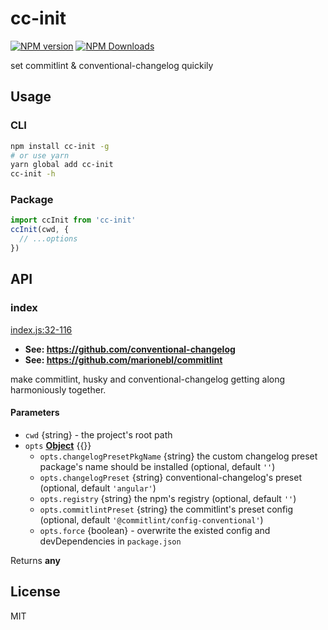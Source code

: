 # cc-init

<!--
[![build status](https://img.shields.io/travis/imcuttle/cc-init/master.svg?style=flat-square)](https://travis-ci.org/imcuttle/cc-init)
[![Test coverage](https://img.shields.io/codecov/c/github/imcuttle/cc-init.svg?style=flat-square)](https://codecov.io/github/imcuttle/cc-init?branch=master)
-->

[![NPM version](https://img.shields.io/npm/v/cc-init.svg?style=flat-square)](https://www.npmjs.com/package/cc-init)
[![NPM Downloads](https://img.shields.io/npm/dm/cc-init.svg?style=flat-square&maxAge=43200)](https://www.npmjs.com/package/cc-init)

set commitlint & conventional-changelog quickily

## Usage

### CLI

```bash
npm install cc-init -g
# or use yarn
yarn global add cc-init
cc-init -h
```

### Package

```javascript
import ccInit from 'cc-init'
ccInit(cwd, {
  // ...options
})
```

## API

<!-- Generated by documentation.js. Update this documentation by updating the source code. -->

### index

[index.js:32-116](https://github.com/imcuttle/cc-init/blob/e159a44b2053138adbd77b01da4de58c1284b337/index.js#L32-L116 'Source code on GitHub')

- **See: <https://github.com/conventional-changelog>**
- **See: <https://github.com/marionebl/commitlint>**

make commitlint, husky and conventional-changelog getting along harmoniously together.

#### Parameters

- `cwd` {string} - the project's root path
- `opts` **[Object](https://developer.mozilla.org/docs/Web/JavaScript/Reference/Global_Objects/Object)** {{}}
  - `opts.changelogPresetPkgName` {string}
    the custom changelog preset package's name should be installed (optional, default `''`)
  - `opts.changelogPreset` {string}
    conventional-changelog's preset (optional, default `'angular'`)
  - `opts.registry` {string} the npm's registry (optional, default `''`)
  - `opts.commitlintPreset` {string}
    the commitlint's preset config (optional, default `'@commitlint/config-conventional'`)
  - `opts.force` {boolean} - overwrite the existed config and devDependencies in `package.json`

Returns **any**

## License

MIT
